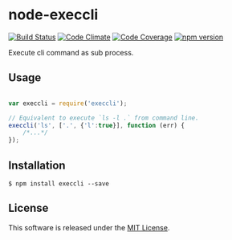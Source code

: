 node-execcli
=====

[![Build Status][my_travis_badge_url]][my_travis_url]
[![Code Climate][my_codeclimate_badge_url]][my_codeclimate_url]
[![Code Coverage][my_codeclimate_coverage_badge_url]][my_codeclimate_url]
[![npm version][my_npm_budge_url]][my_npm_url]


Execute cli command as sub process.

Usage
----

```javascript

var execcli = require('execcli');

// Equivalent to execute `ls -l .` from command line.
execcli('ls', ['.', {'l':true}], function (err) {
    /*...*/
});
````

Installation
----

```
$ npm install execcli --save
```

License
-------
This software is released under the [MIT License][my_license_url].

[npm_url]: https://www.npmjs.org/
[my_repo_url]: https://github.com/okunishinishi/node-execcli
[my_travis_url]: http://travis-ci.org/okunishinishi/node-execcli
[my_travis_badge_url]: http://img.shields.io/travis/okunishinishi/node-execcli.svg?style=flat
[my_license_url]: https://github.com/okunishinishi/node-execcli/blob/master/LICENSE
[my_codeclimate_url]: http://codeclimate.com/github/okunishinishi/node-execcli
[my_codeclimate_badge_url]: http://img.shields.io/codeclimate/github/okunishinishi/node-execcli.svg?style=flat
[my_codeclimate_coverage_badge_url]: http://img.shields.io/codeclimate/coverage/github/okunishinishi/node-execcli.svg?style=flat
[my_coverage_url]: http://okunishinishi.github.io/node-execcli/coverage/lcov-report
[my_npm_url]: http://www.npmjs.org/package/execcli
[my_npm_budge_url]: http://img.shields.io/npm/v/execcli.svg?style=flat

